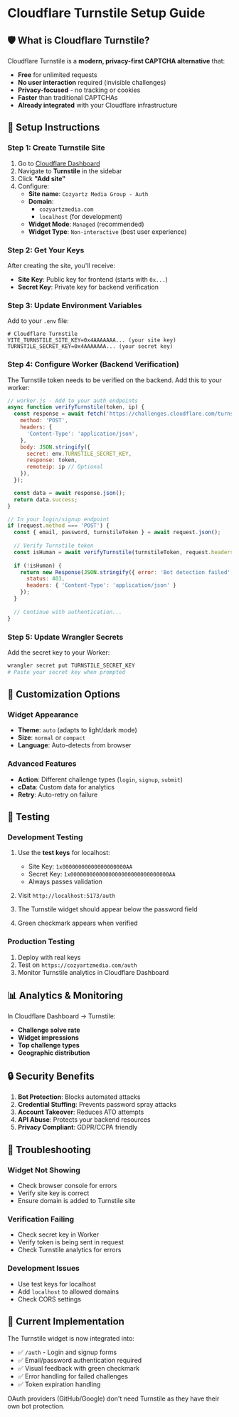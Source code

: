 # Cloudflare Turnstile Setup Guide

## 🛡️ What is Cloudflare Turnstile?

Cloudflare Turnstile is a **modern, privacy-first CAPTCHA alternative** that:
- **Free** for unlimited requests
- **No user interaction** required (invisible challenges)
- **Privacy-focused** - no tracking or cookies
- **Faster** than traditional CAPTCHAs
- **Already integrated** with your Cloudflare infrastructure

## 🚀 Setup Instructions

### Step 1: Create Turnstile Site

1. Go to [Cloudflare Dashboard](https://dash.cloudflare.com)
2. Navigate to **Turnstile** in the sidebar
3. Click **"Add site"**
4. Configure:
   - **Site name**: `Cozyartz Media Group - Auth`
   - **Domain**: 
     - `cozyartzmedia.com`
     - `localhost` (for development)
   - **Widget Mode**: `Managed` (recommended)
   - **Widget Type**: `Non-interactive` (best user experience)

### Step 2: Get Your Keys

After creating the site, you'll receive:
- **Site Key**: Public key for frontend (starts with `0x...`)
- **Secret Key**: Private key for backend verification

### Step 3: Update Environment Variables

Add to your `.env` file:
```env
# Cloudflare Turnstile
VITE_TURNSTILE_SITE_KEY=0x4AAAAAAA... (your site key)
TURNSTILE_SECRET_KEY=0x4AAAAAAA... (your secret key)
```

### Step 4: Configure Worker (Backend Verification)

The Turnstile token needs to be verified on the backend. Add this to your worker:

```javascript
// worker.js - Add to your auth endpoints
async function verifyTurnstile(token, ip) {
  const response = await fetch('https://challenges.cloudflare.com/turnstile/v0/siteverify', {
    method: 'POST',
    headers: {
      'Content-Type': 'application/json',
    },
    body: JSON.stringify({
      secret: env.TURNSTILE_SECRET_KEY,
      response: token,
      remoteip: ip // Optional
    }),
  });

  const data = await response.json();
  return data.success;
}

// In your login/signup endpoint
if (request.method === 'POST') {
  const { email, password, turnstileToken } = await request.json();
  
  // Verify Turnstile token
  const isHuman = await verifyTurnstile(turnstileToken, request.headers.get('CF-Connecting-IP'));
  
  if (!isHuman) {
    return new Response(JSON.stringify({ error: 'Bot detection failed' }), {
      status: 403,
      headers: { 'Content-Type': 'application/json' }
    });
  }
  
  // Continue with authentication...
}
```

### Step 5: Update Wrangler Secrets

Add the secret key to your Worker:
```bash
wrangler secret put TURNSTILE_SECRET_KEY
# Paste your secret key when prompted
```

## 🎨 Customization Options

### Widget Appearance
- **Theme**: `auto` (adapts to light/dark mode)
- **Size**: `normal` or `compact`
- **Language**: Auto-detects from browser

### Advanced Features
- **Action**: Different challenge types (`login`, `signup`, `submit`)
- **cData**: Custom data for analytics
- **Retry**: Auto-retry on failure

## 🧪 Testing

### Development Testing
1. Use the **test keys** for localhost:
   - Site Key: `1x00000000000000000000AA`
   - Secret Key: `1x0000000000000000000000000000000AA`
   - Always passes validation

2. Visit `http://localhost:5173/auth`
3. The Turnstile widget should appear below the password field
4. Green checkmark appears when verified

### Production Testing
1. Deploy with real keys
2. Test on `https://cozyartzmedia.com/auth`
3. Monitor Turnstile analytics in Cloudflare Dashboard

## 📊 Analytics & Monitoring

In Cloudflare Dashboard → Turnstile:
- **Challenge solve rate**
- **Widget impressions**
- **Top challenge types**
- **Geographic distribution**

## 🔒 Security Benefits

1. **Bot Protection**: Blocks automated attacks
2. **Credential Stuffing**: Prevents password spray attacks
3. **Account Takeover**: Reduces ATO attempts
4. **API Abuse**: Protects your backend resources
5. **Privacy Compliant**: GDPR/CCPA friendly

## 🚨 Troubleshooting

### Widget Not Showing
- Check browser console for errors
- Verify site key is correct
- Ensure domain is added to Turnstile site

### Verification Failing
- Check secret key in Worker
- Verify token is being sent in request
- Check Turnstile analytics for errors

### Development Issues
- Use test keys for localhost
- Add `localhost` to allowed domains
- Check CORS settings

## 🎯 Current Implementation

The Turnstile widget is now integrated into:
- ✅ `/auth` - Login and signup forms
- ✅ Email/password authentication required
- ✅ Visual feedback with green checkmark
- ✅ Error handling for failed challenges
- ✅ Token expiration handling

OAuth providers (GitHub/Google) don't need Turnstile as they have their own bot protection.